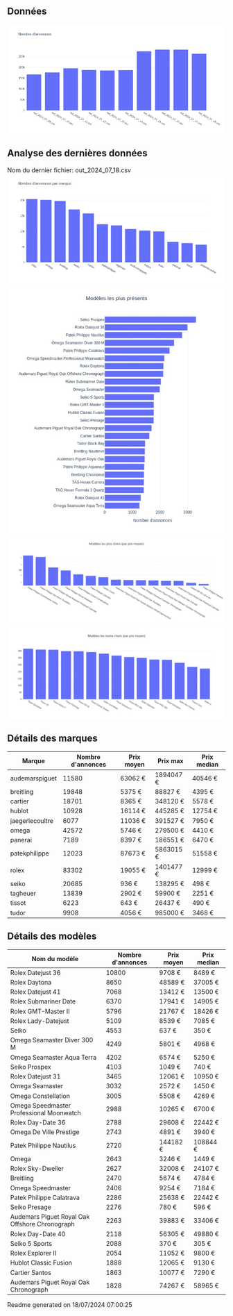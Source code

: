 
## Données
![image](./out/count_per_day.jpeg)

## Analyse des dernières données
Nom du dernier fichier: out_2024_07_18.csv
![image](./out/count_per_brand.jpeg)
![image](./out/count_per_name.jpeg)
![image](./out/avg_price_per_name_desc.jpeg)
![image](./out/avg_price_per_name_asc.jpeg)

## Détails des marques
|Marque|Nombre d'annonces|Prix moyen|Prix max|Prix median|
|------|-----------------|----------|--------|-----------|
|audemarspiguet|11580|63062 €|1894047 €|40546 €| 
|breitling|19848|5375 €|88827 €|4395 €| 
|cartier|18701|8365 €|348120 €|5578 €| 
|hublot|10928|16114 €|445285 €|12754 €| 
|jaegerlecoultre|6077|11036 €|391527 €|7950 €| 
|omega|42572|5746 €|279500 €|4410 €| 
|panerai|7189|8397 €|186551 €|6470 €| 
|patekphilippe|12023|87673 €|5863015 €|51558 €| 
|rolex|83302|19055 €|1401477 €|12999 €| 
|seiko|20685|936 €|138295 €|498 €| 
|tagheuer|13839|2902 €|59900 €|2251 €| 
|tissot|6223|643 €|26437 €|490 €| 
|tudor|9908|4056 €|985000 €|3468 €| 

## Détails des modèles
Nom du modèle|Nombre d'annonces|Prix moyen|Prix median|
|-------------|-----------------|----------|-----------|
|Rolex Datejust 36|10800|9708 €|8489 €| 
|Rolex Daytona|8650|48589 €|37005 €| 
|Rolex Datejust 41|7068|13412 €|13500 €| 
|Rolex Submariner Date|6370|17941 €|14905 €| 
|Rolex GMT-Master II|5796|21767 €|18426 €| 
|Rolex Lady-Datejust|5109|8539 €|7085 €| 
|Seiko|4553|637 €|350 €| 
|Omega Seamaster Diver 300 M|4249|5801 €|4968 €| 
|Omega Seamaster Aqua Terra|4202|6574 €|5250 €| 
|Seiko Prospex|4103|1049 €|740 €| 
|Rolex Datejust 31|3465|12061 €|10950 €| 
|Omega Seamaster|3032|2572 €|1450 €| 
|Omega Constellation|3005|5508 €|4269 €| 
|Omega Speedmaster Professional Moonwatch|2988|10265 €|6700 €| 
|Rolex Day-Date 36|2788|29608 €|22442 €| 
|Omega De Ville Prestige|2743|4891 €|3940 €| 
|Patek Philippe Nautilus|2720|144182 €|108844 €| 
|Omega|2643|3246 €|1449 €| 
|Rolex Sky-Dweller|2627|32008 €|24107 €| 
|Breitling|2470|5674 €|4784 €| 
|Omega Speedmaster|2406|9254 €|7184 €| 
|Patek Philippe Calatrava|2286|25638 €|22442 €| 
|Seiko Presage|2276|780 €|596 €| 
|Audemars Piguet Royal Oak Offshore Chronograph|2263|39883 €|33406 €| 
|Rolex Day-Date 40|2118|56305 €|49880 €| 
|Seiko 5 Sports|2088|370 €|305 €| 
|Rolex Explorer II|2054|11052 €|9800 €| 
|Hublot Classic Fusion|1888|12065 €|9130 €| 
|Cartier Santos|1863|10077 €|7290 €| 
|Audemars Piguet Royal Oak Chronograph|1828|74267 €|58965 €| 


 Readme generated on 18/07/2024 07:00:25